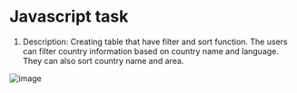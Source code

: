 # Javascript task

1. Description: 
Creating table that have filter and sort function. The users can filter country information based on country name and language. They can also sort country name and area.

![image](https://user-images.githubusercontent.com/87691625/178940691-1f0e2c13-433e-4b2a-a964-798a018a002d.png)


